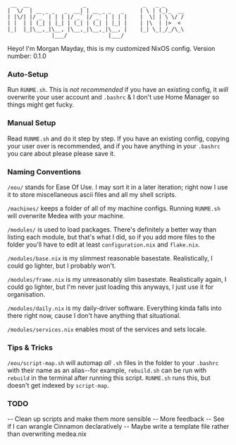 ``` 
 __  __                 _                  _   _ _      
|  \/  | __ _ _   _  __| | __ _ _   _     | \ | (_)_  __
| |\/| |/ _` | | | |/ _` |/ _` | | | |    |  \| | \ \/ /
| |  | | (_| | |_| | (_| | (_| | |_| |    | |\  | |>  < 
|_|  |_|\__,_|\__, |\__,_|\__,_|\__, |    |_| \_|_/_/\_\
              |___/             |___/                   
```


Heyo! I'm Morgan Mayday, this is my customized NixOS config. Version number: 0.1.0

### Auto-Setup
Run `RUNME.sh`. This is _not recommended_ if you have an existing config, it _will_ overwrite your user account and `.bashrc` & I don't use Home Manager so things might get fucky.
### Manual Setup
Read `RUNME.sh` and do it step by step. If you have an existing config, copying your user over is recommended, and if you have anything in your `.bashrc` you care about please please save it.
### Naming Conventions
`/eou/` stands for Ease Of Use. I may sort it in a later iteration; right now I use it to store miscellaneous ascii files and all my shell scripts.

`/machines/` keeps a folder of all of my machine configs. Running `RUNME.sh` will overwrite Medea with your machine.

`/modules/` is used to load packages. There's definitely a better way than listing each module, but that's what I did, so if you add more files to the folder you'll have to edit at least `configuration.nix` and `flake.nix`. 

`/modules/base.nix` is my slimmest reasonable basestate. Realistically, I could go lighter, but I probably won't.

`/modules/frame.nix` is my unreasonably slim basestate. Realistically again, I could go lighter, but I'm never just loading this anyways, I just use it for organisation.

`/modules/daily.nix` is my daily-driver software. Everything kinda falls into there right now, cause I don't have anything that situational.

`/modules/services.nix` enables most of the services and sets locale.
### Tips & Tricks
`/eou/script-map.sh` will automap *all* `.sh` files in the folder to your `.bashrc` with their name as an alias--for example, `rebuild.sh` can be run with `rebuild` in the terminal after running this script. `RUNME.sh` runs this, but doesn't get indexed by `script-map`.

### TODO
-- Clean up scripts and make them more sensible
-- More feedback
-- See if I can wrangle Cinnamon declaratively
-- Maybe write a template file rather than overwriting medea.nix
